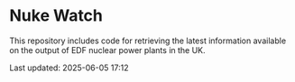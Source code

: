 # Nuke Watch

This repository includes code for retrieving the latest information available on the output of EDF nuclear power plants in the UK.

Last updated: 2025-06-05 17:12